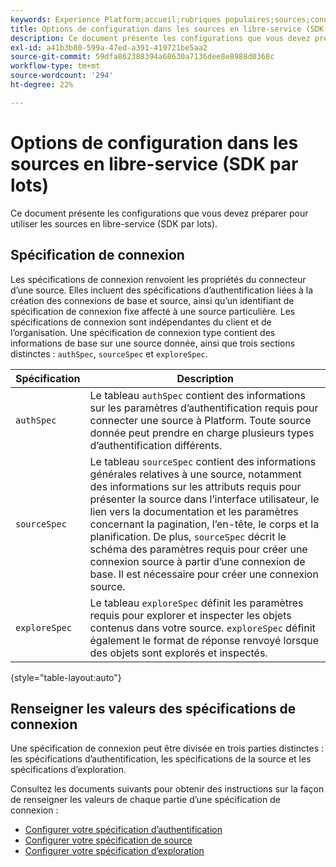 ```yaml
---
keywords: Experience Platform;accueil;rubriques populaires;sources;connecteurs;connecteurs source;sdk sources;sdk;SDK
title: Options de configuration dans les sources en libre-service (SDK par lots)
description: Ce document présente les configurations que vous devez préparer pour utiliser les sources en libre-service (SDK par lots).
exl-id: a41b3b80-599a-47ed-a391-419721be5aa2
source-git-commit: 59dfa862388394a68630a7136dee8e8988d0368c
workflow-type: tm+mt
source-wordcount: '294'
ht-degree: 22%

---
```


# Options de configuration dans les sources en libre-service (SDK par lots)

Ce document présente les configurations que vous devez préparer pour utiliser les sources en libre-service (SDK par lots).

## Spécification de connexion

Les spécifications de connexion renvoient les propriétés du connecteur d’une source. Elles incluent des spécifications d’authentification liées à la création des connexions de base et source, ainsi qu’un identifiant de spécification de connexion fixe affecté à une source particulière. Les spécifications de connexion sont indépendantes du client et de l’organisation. Une spécification de connexion type contient des informations de base sur une source donnée, ainsi que trois sections distinctes : `authSpec`, `sourceSpec` et `exploreSpec`.

| Spécification | Description |
| --- | --- |
| `authSpec` | Le tableau `authSpec` contient des informations sur les paramètres d’authentification requis pour connecter une source à Platform. Toute source donnée peut prendre en charge plusieurs types d’authentification différents. |
| `sourceSpec` | Le tableau `sourceSpec` contient des informations générales relatives à une source, notamment des informations sur les attributs requis pour présenter la source dans l’interface utilisateur, le lien vers la documentation et les paramètres concernant la pagination, l’en-tête, le corps et la planification. De plus, `sourceSpec` décrit le schéma des paramètres requis pour créer une connexion source à partir d’une connexion de base. Il est nécessaire pour créer une connexion source. |
| `exploreSpec` | Le tableau `exploreSpec` définit les paramètres requis pour explorer et inspecter les objets contenus dans votre source. `exploreSpec` définit également le format de réponse renvoyé lorsque des objets sont explorés et inspectés. |

{style="table-layout:auto"}

## Renseigner les valeurs des spécifications de connexion

Une spécification de connexion peut être divisée en trois parties distinctes : les spécifications d’authentification, les spécifications de la source et les spécifications d’exploration.

Consultez les documents suivants pour obtenir des instructions sur la façon de renseigner les valeurs de chaque partie d’une spécification de connexion :

* [Configurer votre spécification d’authentification](./authspec.md)
* [Configurer votre spécification de source](./sourcespec.md)
* [Configurer votre spécification d’exploration](./explorespec.md)
